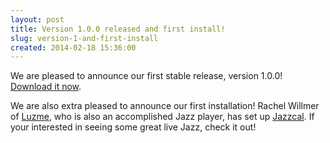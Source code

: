 ```yaml
---
layout: post
title: Version 1.0.0 released and first install!
slug: version-1-and-first-install
created: 2014-02-18 15:36:00
---
```



We are pleased to announce our first stable release, version 1.0.0! [Download it now](https://github.com/OpenACalendar/OpenACalendar-Web-Core/releases/tag/v1.0.0).

We are also extra pleased to announce our first installation! Rachel Willmer of [Luzme](http://luzme.com/), who is also an accomplished Jazz player, has set up [Jazzcal](http://www.jazzcal.com/). If your interested in seeing some great live Jazz, check it out!
